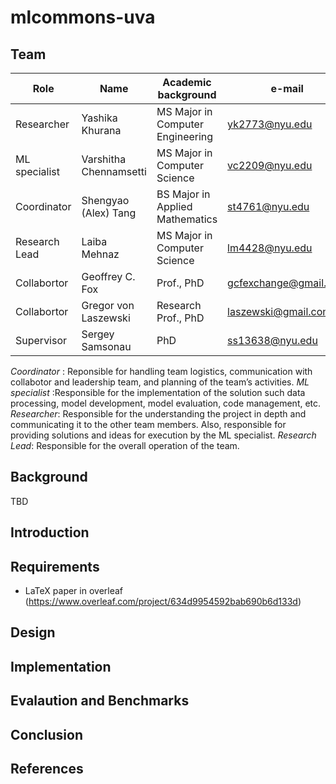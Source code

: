 # mlcommons-uva


## Team

Role | Name | Academic background | e-mail
| --- | --- | --- | --- |
| Researcher | Yashika Khurana | MS Major in Computer Engineering | <yk2773@nyu.edu>
| ML specialist |  Varshitha Chennamsetti | MS Major in Computer Science | <vc2209@nyu.edu>
| Coordinator | Shengyao (Alex) Tang |  BS Major in Applied Mathematics | <st4761@nyu.edu>
| Research Lead | Laiba Mehnaz|  MS Major in Computer Science | <lm4428@nyu.edu>
| Collabortor | Geoffrey C. Fox | Prof., PhD | <gcfexchange@gmail.com>
| Collabortor | Gregor von Laszewski | Research Prof., PhD | <laszewski@gmail.com>
| Supervisor | Sergey Samsonau | PhD | <ss13638@nyu.edu>


*Coordinator* : Reponsible for handling team logistics, communication with collabotor and leadership team, and planning of the team’s activities.
*ML specialist* :Responsible for the implementation of the solution such data processing, model development, model evaluation, code management, etc.
*Researcher*: Responsible for the understanding the project in depth and communicating it to the other team members. Also, responsible for providing solutions and ideas for execution by the ML specialist.
*Research Lead*: Responsible for the overall operation of the team.
  
## Background

TBD

## Introduction

## Requirements

* LaTeX paper in overleaf (https://www.overleaf.com/project/634d9954592bab690b6d133d)

## Design

## Implementation

## Evalaution and Benchmarks

## Conclusion

## References
